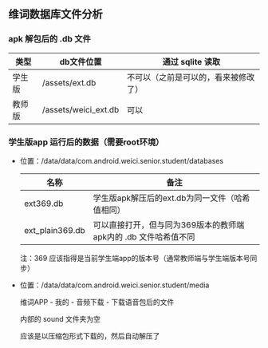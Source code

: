 ## 维词数据库文件分析



### apk 解包后的 .db 文件

| 类型   | db文件位置           | 通过 sqlite 读取                     |
| ------ | -------------------- | ------------------------------------ |
| 学生版 | /assets/ext.db       | 不可以（之前是可以的，看来被修改了） |
| 教师版 | /assets/weici_ext.db | 可以                                 |



### 学生版app 运行后的数据（需要root环境）

- 位置：/data/data/com.android.weici.senior.student/databases

  | 名称            | 备注                                                         |
  | --------------- | ------------------------------------------------------------ |
  | ext369.db       | 学生版apk解压后的ext.db为同一文件（哈希值相同）              |
  | ext_plain369.db | 可以直接打开，但与同为369版本的教师端apk内的 .db 文件哈希值不同 |

  注：369 应该指得是当前学生端app的版本号（通常教师端与学生端版本号同步）

- 位置：/data/data/com.android.weici.senior.student/media

  维词APP - 我的 - 音频下载 - 下载语音包后的文件

  内部的 sound 文件夹为空

  应该是以压缩包形式下载的，然后自动解压了